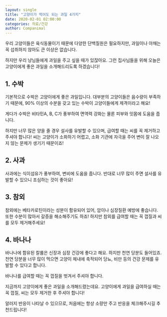 ```yaml
---
layout: single
title: "고양이가 먹어도 되는 과일 4가지"
date: 2020-02-01 02:00:00
categories: 의료/건강
author: Companimal
---
```


우리 고양이들은 육식동물이기 때문에 다양한 단백질원은 필요하지만, 과일이나 야채는 꼭 섭취하지 않아도 큰 이상은 없습니다.

하지만 우리 냥님들에게 과일을 주고 싶을 때가 있잖아요. 그런 집사님들을 위해 오늘은 고양이에게 좋은 과일을 소개해드리도록 하겠습니다!

## 1. 수박

기본적으로 수박은 고양이에게 좋은 과일입니다. 대부분의 고양이들은 음수량이 부족하기 때문에, 90% 이상의 수분을 갖고 있는 수박이 고양이들에게 제격이라고 해요!

게다가 수박은 비타민A, B, C가 풍부하여 면역력 강화는 물론 피부와 잇몸에 도움을 줍니다.

하지만 너무 많은 양을 줄 경우 설사를 유발할 수 있으며, 급여할 때는 씨를 꼭 제거하고 주셔야 합니다! 씨는 고양이가 소화하기 어렵고, 소화 기관에 자극을 주어 변이 잘 나오지 않는 문제가 생기기 때문이죠!

## 2. 사과

사과에는 식이섬유가 풍부하여, 변비에 도움을 줍니다. 반대로 너무 많이 주면 설사를 유발할 수 있으니 조심하는 것이 좋아요!

## 3. 참외

참외에는 베타카로틴이라는 성분이 함유되어 있어, 암이나 심장질환 예방에 좋습니다. 또한 수분이 많아서 갈증을 해소해주기도 하죠! 하지만 참외를 급여할 때는 꼭 껍질과 씨를 모두 제거해주세요!

## 4. 바나나

바나나에 함유된 칼륨은 신장과 심장 건강에 좋다고 해요. 하지만 천연 당분도 들어있죠. 천연 당분을 너무 많이 먹으면 고양이 체내에 축적되어 당뇨, 비만 등의 건강 문제를 유발할 수 있다고 합니다.

바나나를 급여할 때는 꼭 껍질을 벗겨서 주셔야 합니다.

지금까지 고양이에게 좋은 과일을 소개해드렸는데요. 고양이에게 과일을 급여하실 때는 꼭 껍질, 씨는 모두 제거한 후 주셔야 합니다!

알러지 반응이 나타날 수 있으므로, 처음에는 항상 소량만 주고 반응을 체크해주시길 추천드립니다!
